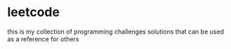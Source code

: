 # leetcode
this is my collection of programming challenges solutions 
that can be used as a reference for others
